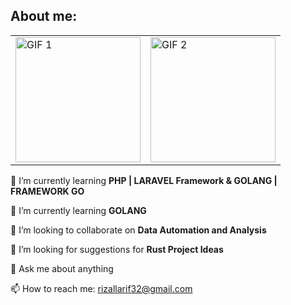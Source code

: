 ## About me:

<table>
    <tr>
        <td><img src="https://github.com/arif-rizal1122/WA/assets/139412431/04e0d8e1-ae42-409f-a857-bdc657670d8c" alt="GIF 1" width="200" /></td>
        <td><img src="https://github.com/arif-rizal1122/WA/assets/139412431/04e0d8e1-ae42-409f-a857-bdc657670d8c" alt="GIF 2" width="200" /></td>
    </tr>
</table>

🌱 I’m currently learning **PHP | LARAVEL Framework & GOLANG | FRAMEWORK GO**

🌱 I’m currently learning **GOLANG**

👯 I’m looking to collaborate on **Data Automation and Analysis**

🤔 I’m looking for suggestions for **Rust Project Ideas**

💬 Ask me about anything

📫 How to reach me: [rizallarif32@gmail.com](mailto:rizallarif32@gmail.com)
